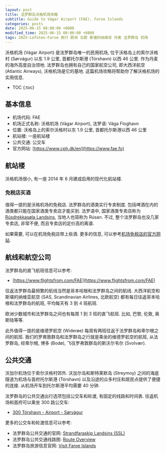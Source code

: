 ```yaml
---
layout: post
title: 法罗群岛沃格机场攻略
subtitle: Guide to Vágar Airport (FAE), Faroe Islands
categories: posts
date: 2025-06-15 08:00:00 +0800
modified_time: 2025-06-15 08:00:00 +0800
tags: 2025-Lofoten-Faroe 旅行 欧洲 北欧 斯堪的纳维亚 丹麦 法罗群岛 机场
---
```


沃格机场 (Vágar Airport) 是法罗群岛唯一的民用机场, 位于沃格岛上的索尔沃格村 (Sørvágur) 以东 1.9 公里, 首都托尔斯港 (Tórshavn) 以西 46 公里. 作为丹麦的海外高度自治领地. 法罗群岛也拥有自己的国家航空公司, 即大西洋航空 (Atlantic Airways), 沃格机场是它的基地. 这篇机场攻略将帮助你了解沃格机场的实用信息.

* TOC
{:toc}

## 基本信息

* 机场代码: FAE
* 机场正式名称: 沃格机场 (Vágar Airport), 法罗语: Vága Floghavn
* 位置: 沃格岛上的索尔沃格村以东 1.9 公里, 首都托尔斯港以西 46 公里
* 航站楼: 一座航站楼
* 公共交通: 公交车
* 官方网站: [https://www.cph.dk/en](https://www.fae.fo)

## 航站楼

沃格机场很小, 有一座 2014 年 6 月建成启用的现代化航站楼.

### 免税店买酒

值得一提的是沃格机场的免税店. 法罗群岛的酒类实行专卖制度. 包括啤酒在内的酒类都只能在国家酒类专卖店才能买到. 法罗语中, 国家酒类专卖店称为 [Rúsdrekkasøla Landsins](https://rusan.fo/), 当地人也简称为 Rúsan. 不过, 整个法罗群岛也没几家专卖店, 非常不便, 而且专卖店的定价高的离谱. 

如果需要, 可以在机场免税店带上些酒. 更多的信息, 可以参考[机场免税店的官方网站](https://en.dutyfree.fo
).

## 航线和航空公司

法罗群岛的直飞航班信息可以参考:

* [https://www.flightsfrom.com/FAE](https://www.flightsfrom.com/FAE)

往返法罗群岛最频繁的航线当然是哥本哈根和法罗群岛之间的航线. 大西洋航空和斯堪的纳维亚航空 (SAS, Scandinavian Airlines, 北欧航空) 都有每日往返哥本哈根和法罗群岛的航班, 平均每天有 3 到 4 班航班.

欧洲少数城市和法罗群岛之间也有每周 1 到 3 班的直飞航班. 比如, 巴黎, 伦敦, 奥斯陆等等. 

此外值得一提的是维德罗航空 (Widerøe) 每周有两班往返于法罗群岛和卑尔根之间的航班. 我们的罗弗敦群岛和法罗群岛之行就是乘坐的维德罗航空的航班, 从法罗群岛, 经卑尔根, 博多 (Bodø), 飞往罗弗敦群岛的斯沃尔韦尔 (Svolvær).

## 公共交通

沃加尔机场位于索尔沃格村郊外. 沃加尔岛和斯特莱默岛 (Streymoy) 之间的海底隧道为机场与首府托尔斯港 (Tórshavn) 以及沿途的众多村庄和居民点提供了便捷的连接. 从机场开车到托尔斯港平均需要 40 分钟.

法罗群岛的公共交通出行选项包括公交车和轮渡, 有固定的线路和时间表. 往返机场和首府可以乘坐 300 路公交车:

* [300 Tórshavn - Airport - Sørvágur](https://www.ssl.fo/en/timetable/bus/300-torshavn-airport-soervagur)

更多的公交车和轮渡信息可以参考:

* 法罗群岛公共交通的官网: [Strandfaraskip Landsins (SSL)](https://www.ssl.fo/en/)
* 法罗群岛公共交通线路图: [Route Overview](https://www.ssl.fo/en/timetable/route-overview)
* 法罗群岛旅游信息官网: [Visit Faroe Islands](https://visitfaroeislands.com/en/plan-your-stay/getting-around/public-transportation0)


